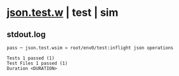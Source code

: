 # [json.test.w](../../../../../../examples/tests/sdk_tests/fs/json.test.w) | test | sim

## stdout.log
```log
pass ─ json.test.wsim » root/env0/test:inflight json operations
 
Tests 1 passed (1)
Test Files 1 passed (1)
Duration <DURATION>
```

